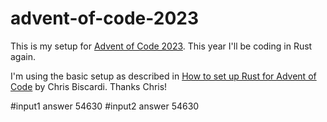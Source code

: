 # advent-of-code-2023

This is my setup for [Advent of Code 2023](https://adventofcode.com/2023).  This year I'll be coding in Rust again.

I'm using the basic setup as described in [How to set up Rust for Advent of Code](https://www.youtube.com/watch?app=desktop&v=fEQv-cqzbPg) by Chris Biscardi.  Thanks Chris!


#input1 answer 54630
#input2 answer 54630